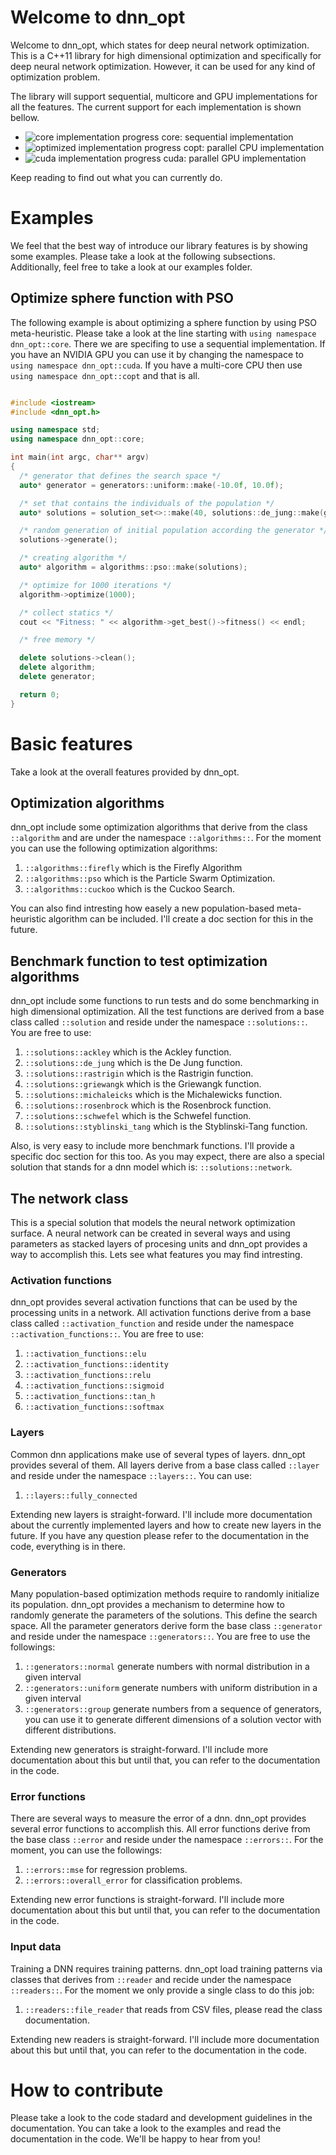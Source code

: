
# Welcome to dnn_opt

Welcome to dnn_opt, which states for deep neural network optimization. This is a C++11 library for high dimensional optimization and specifically for deep neural network optimization. However, it can be used for any kind of optimization problem.

The library will support sequential, multicore and GPU implementations for all the features. The current support for each implementation is shown bellow. 

* ![core implementation progress](http://progressed.io/bar/100) core: sequential implementation
* ![optimized implementation progress](http://progressed.io/bar/89) copt: parallel CPU implementation
* ![cuda implementation progress](http://progressed.io/bar/90) cuda: parallel GPU implementation

Keep reading to find out what you can currently do.

# Examples

We feel that the best way of introduce our library features is by showing some examples. Please take a look at the following subsections. Additionally, feel free to take a look at our examples folder.

## Optimize sphere function with PSO

The following example is about optimizing a sphere function by using PSO meta-heuristic. Please take a look at the line starting with `using namespace dnn_opt::core`. There we are specifing to use a sequential implementation. If you have an NVIDIA GPU you can use it by changing the namespace to `using namespace dnn_opt::cuda`. If you have a multi-core CPU then use `using namespace dnn_opt::copt` and that is all.

````c++

#include <iostream>
#include <dnn_opt.h>

using namespace std;
using namespace dnn_opt::core;

int main(int argc, char** argv)
{
  /* generator that defines the search space */
  auto* generator = generators::uniform::make(-10.0f, 10.0f);

  /* set that contains the individuals of the population */
  auto* solutions = solution_set<>::make(40, solutions::de_jung::make(generator, 256));

  /* random generation of initial population according the generator */
  solutions->generate();

  /* creating algorithm */
  auto* algorithm = algorithms::pso::make(solutions);

  /* optimize for 1000 iterations */
  algorithm->optimize(1000);

  /* collect statics */
  cout << "Fitness: " << algorithm->get_best()->fitness() << endl;

  /* free memory */

  delete solutions->clean();
  delete algorithm;
  delete generator;

  return 0;
}

````

# Basic features

Take a look at the overall features provided by dnn_opt.

## Optimization algorithms

dnn_opt include some optimization algorithms that derive from the class `::algorithm` and are under the namespace `::algorithms::`. For the moment you can use the following optimization algorithms:

1. `::algorithms::firefly` which is the Firefly Algorithm
2. `::algorithms::pso` which is the Particle Swarm Optimization.
3. `::algorithms::cuckoo` which is the Cuckoo Search.

You can also find intresting how easely a new population-based meta-heuristic algorithm can be included. I'll create a doc section for this in the future.

## Benchmark function to test optimization algorithms

dnn_opt include some functions to run tests and do some benchmarking in high dimensional optimization. All the test functions are derived from a base class called `::solution` and reside under the namespace `::solutions::`. You are free to use:

1. `::solutions::ackley` which is the Ackley function.
2. `::solutions::de_jung` which is the De Jung function.
3. `::solutions::rastrigin` which is the Rastrigin function.
4. `::solutions::griewangk` which is the Griewangk function.
5. `::solutions::michaleicks` which is the Michalewicks function.
6. `::solutions::rosenbrock` which is the Rosenbrock function.
7. `::solutions::schwefel` which is the Schwefel function.
8. `::solutions::styblinski_tang` which is the Styblinski-Tang function.

Also, is very easy to include more benchmark functions. I'll provide a specific doc section for this too. As you may expect, there are also a special solution that stands for a dnn model which is: `::solutions::network`.

## The network class

This is a special solution that models the neural network optimization surface. A neural network can be created in several ways and using parameters as stacked layers of procesing units and dnn_opt provides a way to accomplish this. Lets see what features you may find intresting.

### Activation functions

dnn_opt provides several activation functions that can be used by the processing units in a network. All activation functions derive from a base class called `::activation_function` and reside under the namespace `::activation_functions::`. You are free to use:

1. `::activation_functions::elu`
2. `::activation_functions::identity`
3. `::activation_functions::relu`
4. `::activation_functions::sigmoid`
5. `::activation_functions::tan_h`
6. `::activation_functions::softmax`

### Layers

Common dnn applications make use of several types of layers. dnn_opt provides several of them. All layers derive from a base class called `::layer` and reside under the namespace `::layers::`. You can use:

1. `::layers::fully_connected`

Extending new layers is straight-forward. I'll include more documentation about the currently implemented layers and how to create new layers in the future. If you have any question please refer to the documentation in the code, everything is in there.

### Generators

Many population-based optimization methods require to randomly initialize its population. dnn_opt provides a mechanism to determine how to randomly generate the parameters of the solutions. This define the search space. All the parameter generators derive form the base class `::generator` and reside under the namespace `::generators::`. You are free to use the followings:

1. `::generators::normal` generate numbers with normal distribution in a given interval
2. `::generators::uniform` generate numbers with uniform distribution in a given interval
3. `::generators::group` generate numbers from a sequence of generators, you can use it to generate different dimensions of a solution vector with different distributions.

Extending new generators is straight-forward. I'll include more documentation about this but until that, you can refer to the documentation in the code.

### Error functions

There are several ways to measure the error of a dnn. dnn_opt provides several error functions to accomplish this. All error functions derive from the base class `::error` and reside under the namespace `::errors::`. For the moment, you can use the followings:

1. `::errors::mse` for regression problems.
2. `::errors::overall_error` for classification problems.

Extending new error functions is straight-forward. I'll include more documentation about this but until that, you can refer to the documentation in the code.

### Input data

Training a DNN requires training patterns. dnn_opt load training patterns via classes that derives from `::reader` and recide under the namespace `::readers::`. For the moment we only provide a single class to do this job:

1. `::readers::file_reader` that reads from CSV files, please read the class documentation.

Extending new readers is straight-forward. I'll include more documentation about this but until that, you can refer to the documentation in the code.

# How to contribute

Please take a look to the code stadard and development guidelines in the documentation. You can take a look to the examples and read the documentation in the code. We'll be happy to hear from you!
